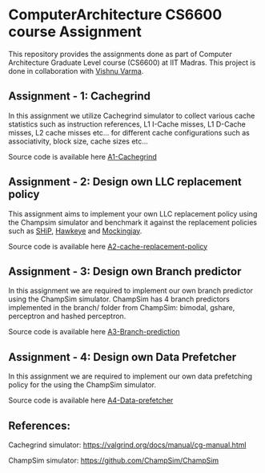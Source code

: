 # ComputerArchitecture CS6600 course Assignment
This repository provides the assignments done as part of Computer Architecture Graduate Level course (CS6600) at IIT Madras.
This project is done in collaboration with [Vishnu Varma](https://github.com/Vishnu2912).

## Assignment - 1: Cachegrind
In this assignment we utilize Cachegrind simulator to collect various cache statistics such as instruction references, L1 I-Cache misses, L1 D-Cache misses, L2 cache misses etc... for different cache configurations such as associativity, block size, cache sizes etc...

Source code is available here [A1-Cachegrind](./A1-Cachegrind/)
## Assignment - 2: Design own LLC replacement policy
This assignment aims to implement your own LLC replacement policy using the Champsim simulator and benchmark it against the replacement policies such as [SHiP](https://mrmgroup.cs.princeton.edu/papers/MICRO11_SHiP_Wu_Final.pdf), [Hawkeye](https://www.cs.utexas.edu/~lin/papers/isca16.pdf) and [Mockingjay](https://www.cs.utexas.edu/~lin/papers/hpca22.pdf).

Source code is available here [A2-cache-replacement-policy](./A2-cache-replacement-policy/)

## Assignment - 3: Design own Branch predictor
In this assignment we are required to implement our own branch predictor using the ChampSim simulator. ChampSim has 4 branch predictors implemented in the branch/ folder from ChampSim: bimodal, gshare, perceptron and hashed perceptron.

Source code is available here [A3-Branch-prediction](./A3-Branch-prediction/)

## Assignment - 4: Design own Data Prefetcher
In this assignment we are required to implement our own data prefetching policy for the using the ChampSim simulator.

Source code is available here [A4-Data-prefetcher](./A4-Data-prefetcher/)

## References:
Cachegrind simulator: https://valgrind.org/docs/manual/cg-manual.html

ChampSim simulator: https://github.com/ChampSim/ChampSim
